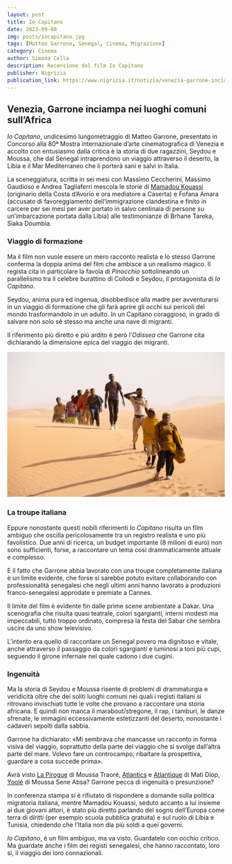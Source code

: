 ```yaml
---
layout: post
title: Io Capitano
date: 2023-09-08
img: posts/iocapitano.jpg
tags: [Matteo Garrone, Senegal, Cinema, Migrazione]
category: Cinema
author: Simona Cella
description: Recensione del film Io Capitano
publisher: Nigrizia
publication_link: https://www.nigrizia.it/notizia/venezia-garrone-inciampa-nei-luoghi-comuni-sullafrica
---
```


## Venezia, Garrone inciampa nei luoghi comuni sull’Africa
_Io Capitano_, undicesimo lungometraggio di Matteo Garrone, presentato in Concorso alla 80ª Mostra internazionale d’arte cinematografica di Venezia e accolto con entusiasmo dalla critica è la storia di due ragazzini, Seydou e Moussa, che dal Senegal intraprendono un viaggio attraverso il deserto, la Libia e il Mar Mediterraneo che li porterà sani e salvi in Italia.

La sceneggiatura, scritta in sei mesi con Massimo Ceccherini, Massimo Gaudioso e Andrea Tagliaferri mescola le storie di [Mamadou Kouassi](https://www.vanityfair.it/news/storie-news/2021/06/28/mamadou-centro-sociale-movimento-migranti-rifugiati-caserta) (originario della Costa d’Avorio e ora mediatore a Caserta) e Fofana Amara (accusato di favoreggiamento dell’immigrazione clandestina e finito in carcere per sei mesi per aver portato in salvo centinaia di persone su un’imbarcazione portata dalla Libia) alle testimonianze di Brhane Tareka, Siaka Doumbia.

### Viaggio di formazione

Ma il film non vuole essere un mero racconto realista e lo stesso Garrone conferma la doppia anima del film che ambisce a un realismo magico. Il regista cita in particolare la favola di _Pinocchio_ sottolineando un parallelismo tra il celebre burattino di Collodi e Seydou, il protagonista di _Io Capitano_.

Seydou, anima pura ed ingenua, disobbedisce alla madre per avventurarsi in un viaggio di formazione che gli farà aprire gli occhi sui pericoli del mondo trasformandolo in un adulto. In un Capitano coraggioso, in grado di salvare non solo sé stesso ma anche una nave di migranti.

Il riferimento più diretto e più ardito è però l’_Odissea_ che Garrone cita dichiarando la dimensione epica del viaggio dei migranti.

![Traversata del deserto](./assets/img/posts/iocapitano2.jpg)
### La troupe italiana

Eppure nonostante questi nobili riferimenti _Io Capitano_ risulta un film ambiguo che oscilla pericolosamente tra un registro realista e uno più favolistico. Due anni di ricerca, un budget importante (8 milioni di euro) non sono sufficienti, forse, a raccontare un tema così drammaticamente attuale e complesso.

E il fatto che Garrone abbia lavorato con una troupe completamente italiana è un limite evidente, che forse si sarebbe potuto evitare collaborando con professionalità senegalesi che negli ultimi anni hanno lavorato a produzioni franco-senegalesi approdate e premiate a Cannes.

Il limite del film è evidente fin dalle prime scene ambientate a Dakar. Una scenografia che risulta quasi teatrale, colori sgargianti, interni modesti ma impeccabili, tutto troppo ordinato, compresa la festa del Sabar che sembra uscire da uno show televisivo.

L’intento era quello di raccontare un Senegal povero ma dignitoso e vitale, anche attraverso il passaggio da colori sgargianti e luminosi a toni più cupi, seguendo il girone infernale nel quale cadono i due cugini.

### Ingenuità

Ma la storia di Seydou e Moussa risente di problemi di drammaturgia e veridicità oltre che dei soliti luoghi comuni nei quali i registi italiani si ritrovano invischiati tutte le volte che provano a raccontare una storia africana. E quindi non manca il marabout/stregone, il rap, i tamburi, le danze sfrenate, le immagini eccessivamente estetizzanti del deserto, nonostante i cadaveri sepolti dalla sabbia.

Garrone ha dichiarato: «Mi sembrava che mancasse un racconto in forma visiva del viaggio, soprattutto della parte del viaggio che si svolge dall’altra parte del mare. Volevo fare un controcampo, ribaltare la prospettiva, guardare a cosa succede prima».

Avrà visto [La Pirogue](https://www.youtube.com/watch?v=uJYyC6S7QnY) di Moussa Traoré, [Atlantics](https://mubi.com/it/films/atlantiques/trailer) e [Atlantique](https://www.youtube.com/watch?v=Atbk7kYwQ_k) di Mati Diop, [Yoolé](https://www.youtube.com/watch?v=FehKoqNG-zg) di Moussa Sene Absa? Garrone pecca di ingenuità o presunzione?

In conferenza stampa si è rifiutato di rispondere a domande sulla politica migratoria italiana, mentre Mamadou Kouassi, seduto accanto a lui insieme ai due giovani attori, è stato più diretto parlando del sogno dell’Europa come terra di diritti (per esempio scuola pubblica gratuita) e sul ruolo di Libia e Tunisia, chiedendo che l’Italia non dia più soldi a quei governi.

_Io Capitano_, è un film ambiguo, ma va visto. Guardatelo con occhio critico. Ma guardate anche i film dei registi senegalesi, che hanno raccontato, loro sì, il viaggio dei loro connazionali.

